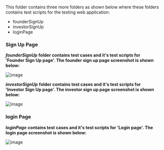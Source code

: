 This folder contains three more folders as shown below where these folders contains test scripts for the testing web application:

- founderSignUp
- investorSignUp
- loginPage

### Sign Up Page

***founderSignUp*** **folder contains test cases and it's test scripts for 'Founder Sign Up page'. The founder sign up page screenshot is shown below:**


![image](https://user-images.githubusercontent.com/105641357/188858485-199d54e0-be40-43a8-a995-5fec03163dd2.png)


***investorSignUp*** **folder contains test cases and it's test scripts for 'Investor Sign Up page'. The investor sign up page screenshot is shown below:**


![image](https://user-images.githubusercontent.com/105641357/188858650-a97523fc-979e-491e-81a5-ada8d1f7c3b1.png)


### login Page


***loginPage*** **contains test cases and it's test scripts for 'Login page'. The login page screenshot is shown below:**


![image](https://user-images.githubusercontent.com/105641357/188859232-056409c7-3c40-4af9-a381-c76cbcc7f7bf.png)


